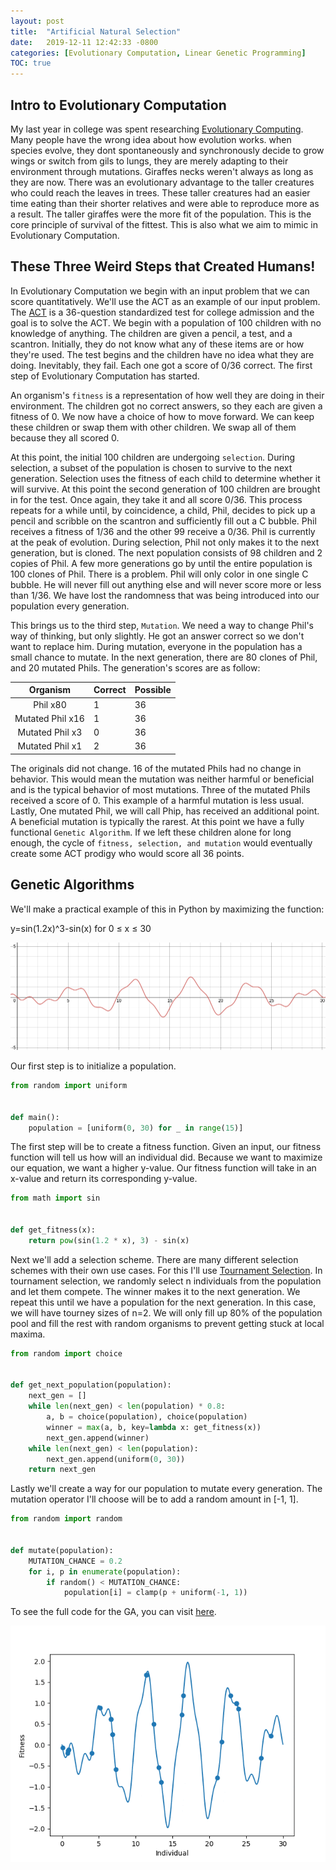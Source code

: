 ```yaml
---
layout: post
title:  "Artificial Natural Selection"
date:   2019-12-11 12:42:33 -0800
categories: [Evolutionary Computation, Linear Genetic Programming]
TOC: true
---
```


## Intro to Evolutionary Computation

My last year in college was spent researching [Evolutionary Computing](https://en.wikipedia.org/wiki/Evolutionary_computation). Many people have the wrong idea about how evolution works. when species evolve,  they dont spontaneously and synchronously decide to grow wings or switch from gils to lungs, they are merely adapting to their environment through mutations. Giraffes necks weren't always as long as they are now. There was an evolutionary advantage to the taller creatures who could reach the leaves in trees. These taller creatures had an easier time eating than their shorter relatives and were able to reproduce more as a result. The taller giraffes were the more fit of the population. This is the core principle of survival of the fittest. This is also what we aim to mimic in Evolutionary Computation.

## These Three Weird Steps that Created Humans!

In Evolutionary Computation we begin with an input problem that we can score quantitatively. We'll use the ACT as an example of our input problem. The [ACT](https://www.act.org) is a 36-question standardized test for college admission and the goal is to solve the ACT. We begin with a population of 100 children with no knowledge of anything. The children are given a pencil, a test, and a scantron. Initially, they do not know what any of these items are or how they're used. The test begins and the children have no idea what they are doing. Inevitably, they fail. Each one got a score of 0/36 correct. The first step of Evolutionary Computation has started.

An organism's `fitness` is a representation of how well they are doing in their environment. The children got no correct answers, so they each are given a fitness of 0. We now have a choice of how to move forward. We can keep these children or swap them with other children. We swap all of them because they all scored 0.

At this point, the initial 100 children are undergoing `selection`. During selection, a subset of the population is chosen to survive to the next generation. Selection uses the fitness of each child to determine whether it will survive. At this point the second generation of 100 children are brought in for the test. Once again, they take it and all score 0/36. This process repeats for a while until, by coincidence, a child, Phil, decides to pick up a pencil and scribble on the scantron and sufficiently fill out a C bubble. Phil receives a fitness of 1/36 and the other 99 receive a 0/36. Phil is currently at the peak of evolution. During selection, Phil not only makes it to the next generation, but is cloned. The next population consists of 98 children and 2 copies of Phil. A few more generations go by until the entire population is 100 clones of Phil. There is a problem. Phil will only color in one single C bubble. He will never fill out anything else and will never score more or less than 1/36. We have lost the randomness that was being introduced into our population every generation.

This brings us to the third step, `Mutation`. We need a way to change Phil's way of thinking, but only slightly. He got an answer correct so we don't want to replace him. During mutation, everyone in the population has a small chance to mutate. In the next generation, there are 80 clones of Phil, and 20 mutated Phils. The generation's scores are as follow:

|     Organism  | Correct | Possible |
|:----------------:|---|----|
|     Phil x80     | 1 | 36 |
| Mutated Phil x16 | 1 | 36 |
| Mutated Phil x3  | 0 | 36 |
| Mutated Phil x1  | 2 | 36 |

The originals did not change. 16 of the mutated Phils had no change in behavior. This would mean the mutation was neither harmful or beneficial and is the typical behavior of most mutations. Three of the mutated Phils received a score of 0. This example of a harmful mutation is less usual. Lastly, One mutated Phil, we will call Phip, has received an additional point. A beneficial mutation is typically the rarest. At this point we have a fully functional `Genetic Algorithm`. If we left these children alone for long enough, the cycle of `fitness, selection, and mutation` would eventually create some ACT prodigy who would score all 36 points.

## Genetic Algorithms

We'll make a practical example of this in Python by maximizing the function:

y=sin(1.2x)^3-sin(x) for 0 ≤ x ≤ 30

![Graph](/assets/ArtificialNaturalSelection/graph.png)

Our first step is to initialize a population.

``` Python
from random import uniform


def main():
    population = [uniform(0, 30) for _ in range(15)]
```

The first step will be to create a fitness function. Given an input, our fitness function will tell us how will an individual did. Because we want to maximize our equation, we want a higher y-value. Our fitness function will take in an x-value and return its corresponding y-value.

```Python
from math import sin


def get_fitness(x):
    return pow(sin(1.2 * x), 3) - sin(x)
```

Next we'll add a selection scheme. There are many different selection schemes with their own use cases. For this I'll use [Tournament Selection](https://en.wikipedia.org/wiki/Tournament_selection). In tournament selection, we randomly select n individuals from the population and let them compete. The winner makes it to the next generation. We repeat this until we have a population for the next generation. In this case, we will have tourney sizes of n=2. We will only fill up 80% of the population pool and fill the rest with random organisms to prevent getting stuck at local maxima.

```Python
from random import choice


def get_next_population(population):
    next_gen = []
    while len(next_gen) < len(population) * 0.8:
        a, b = choice(population), choice(population)
        winner = max(a, b, key=lambda x: get_fitness(x))
        next_gen.append(winner)
    while len(next_gen) < len(population):
        next_gen.append(uniform(0, 30))
    return next_gen
```

Lastly we'll create a way for our population to mutate every generation. The mutation operator I'll choose will be to add a random amount in [-1, 1].

```Python
from random import random


def mutate(population):
    MUTATION_CHANCE = 0.2
    for i, p in enumerate(population):
        if random() < MUTATION_CHANCE:
            population[i] = clamp(p + uniform(-1, 1))
```

To see the full code for the GA, you can visit [here](https://github.com/nateriz/MaximizingSin).

![Animated GA](/assets/ArtificialNaturalSelection/anim_ga.gif)
